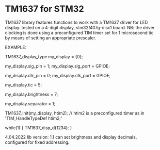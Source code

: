 # TM1637 for STM32
TM1637 library
features functions to work with a TM1637 driver for LED display.
tested on a 4-digit display, stm32f407g-disc1 board.
NB: the driver clocking is done using a preconfigured TIM timer set for 1 microsecond tic by means of setting an appropriate prescaler.

EXAMPLE:

  TM1637_display_type my_display = {0};
  
  my_display.sig_pin = 1;
  my_display.sig_port = GPIOE;
  
  my_display.clk_pin = 0;
  my_display.clk_port = GPIOE;
  
  my_display.tic = 5;
  
  my_display.brightness = 7;
  
  my_display.separator = 1;
  
  TM1637_init(my_display, htim2); // htim2 is a preconfigured timer as in 'TIM_HandleTypeDef htim2;'
  
while(1)
{
  TM1637_disp_d(1234);
}

4.04.2022
lib version: 1.1
can set brightness and display decimals, configured for fixed addressing.
